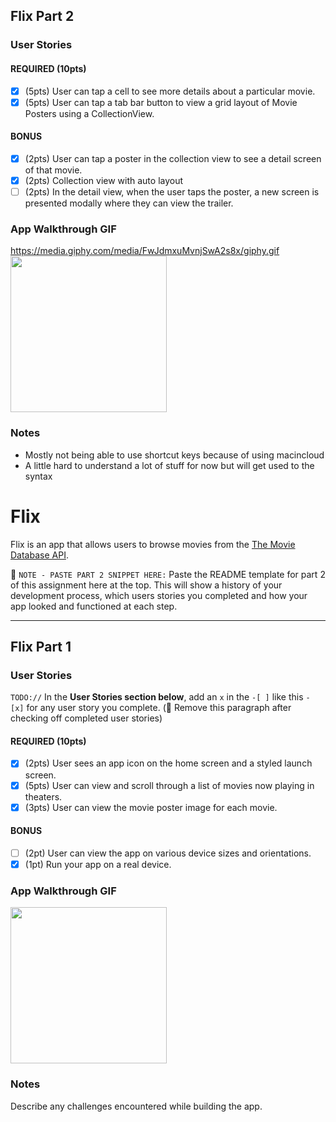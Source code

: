 ## Flix Part 2

### User Stories

#### REQUIRED (10pts)
- [x] (5pts) User can tap a cell to see more details about a particular movie.
- [x] (5pts) User can tap a tab bar button to view a grid layout of Movie Posters using a CollectionView.

#### BONUS
- [x] (2pts) User can tap a poster in the collection view to see a detail screen of that movie.
- [x] (2pts) Collection view with auto layout
- [ ] (2pts) In the detail view, when the user taps the poster, a new screen is presented modally where they can view the trailer.

### App Walkthrough GIF
https://media.giphy.com/media/FwJdmxuMvnjSwA2s8x/giphy.gif
<img src="http://g.recordit.co/1AhUHQTddq.gif" width=250><br>

### Notes
- Mostly not being able to use shortcut keys because of using macincloud
- A little hard to understand a lot of stuff for now but will get used to the syntax

# Flix

Flix is an app that allows users to browse movies from the [The Movie Database API](http://docs.themoviedb.apiary.io/#).

📝 `NOTE - PASTE PART 2 SNIPPET HERE:` Paste the README template for part 2 of this assignment here at the top. This will show a history of your development process, which users stories you completed and how your app looked and functioned at each step.

---

## Flix Part 1

### User Stories
`TODO://` In the **User Stories section below**, add an `x` in the `-[ ]` like this `- [x]` for any user story you complete. (🚫 Remove this paragraph after checking off completed user stories)

#### REQUIRED (10pts)
- [x] (2pts) User sees an app icon on the home screen and a styled launch screen.
- [x] (5pts) User can view and scroll through a list of movies now playing in theaters.
- [x] (3pts) User can view the movie poster image for each movie.

#### BONUS
- [ ] (2pt) User can view the app on various device sizes and orientations.
- [x] (1pt) Run your app on a real device.

### App Walkthrough GIF
<img src="https://media.giphy.com/media/HykKrcaIFUfsbaC0nK/giphy.gif" width=250><br>

### Notes
Describe any challenges encountered while building the app.
